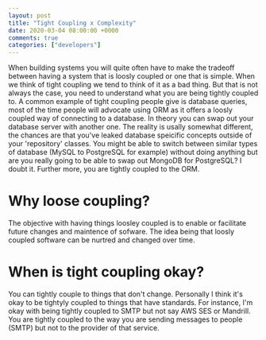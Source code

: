 ```yaml
---
layout: post
title: "Tight Coupling x Complexity"
date: 2020-03-04 08:00:00 +0000
comments: true
categories: ["developers"]
---
```


When building systems you will quite often have to make the tradeoff between having a system that is loosly coupled or one that is simple. When we think of tight coupling we tend to think of it as a bad thing. But that is not always the case, you need to understand what you are being tightly coupled to. A common example of tight coupling people give is database queries, most of the time people will advocate using ORM as it offers a loosly coupled way of connecting to a database. In theory you can swap out your database server with another one. The reality is usally somewhat different, the chances are that you've leaked database speicific concepts outside of your 'repository' classes. You might be able to switch between similar types of database (MySQL to PostgreSQL for example) without doing anything but are you really going to be able to swap out MongoDB for PostgreSQL? I doubt it. Further more, you are tightly coupled to the ORM.

# Why loose coupling?

The objective with having things loosley coupled is to enable or facilitate future changes and maintence of sofware. The idea being that loosly coupled software can be nurtred and changed over time. 

# When is tight coupling okay? 

You can tightly couple to things that don't change. Personally I think it's okay to be tightyly coupled to things that have standards. For instance, I'm okay with being tightly coupled to SMTP but not say AWS SES or Mandrill. You are tightly coupled to the way you are sending messages to people (SMTP) but not to the provider of that service. 